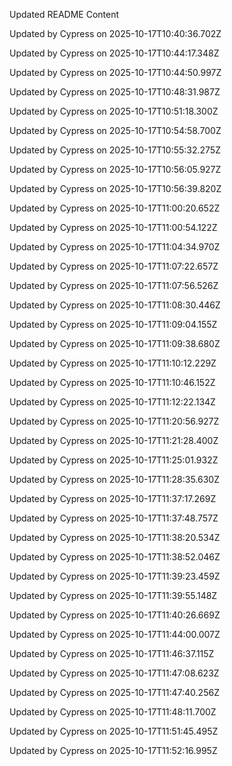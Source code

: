 Updated README Content

Updated by Cypress on 2025-10-17T10:40:36.702Z

Updated by Cypress on 2025-10-17T10:44:17.348Z

Updated by Cypress on 2025-10-17T10:44:50.997Z

Updated by Cypress on 2025-10-17T10:48:31.987Z

Updated by Cypress on 2025-10-17T10:51:18.300Z

Updated by Cypress on 2025-10-17T10:54:58.700Z

Updated by Cypress on 2025-10-17T10:55:32.275Z

Updated by Cypress on 2025-10-17T10:56:05.927Z

Updated by Cypress on 2025-10-17T10:56:39.820Z

Updated by Cypress on 2025-10-17T11:00:20.652Z

Updated by Cypress on 2025-10-17T11:00:54.122Z

Updated by Cypress on 2025-10-17T11:04:34.970Z

Updated by Cypress on 2025-10-17T11:07:22.657Z

Updated by Cypress on 2025-10-17T11:07:56.526Z

Updated by Cypress on 2025-10-17T11:08:30.446Z

Updated by Cypress on 2025-10-17T11:09:04.155Z

Updated by Cypress on 2025-10-17T11:09:38.680Z

Updated by Cypress on 2025-10-17T11:10:12.229Z

Updated by Cypress on 2025-10-17T11:10:46.152Z

Updated by Cypress on 2025-10-17T11:12:22.134Z

Updated by Cypress on 2025-10-17T11:20:56.927Z

Updated by Cypress on 2025-10-17T11:21:28.400Z

Updated by Cypress on 2025-10-17T11:25:01.932Z

Updated by Cypress on 2025-10-17T11:28:35.630Z

Updated by Cypress on 2025-10-17T11:37:17.269Z

Updated by Cypress on 2025-10-17T11:37:48.757Z

Updated by Cypress on 2025-10-17T11:38:20.534Z

Updated by Cypress on 2025-10-17T11:38:52.046Z

Updated by Cypress on 2025-10-17T11:39:23.459Z

Updated by Cypress on 2025-10-17T11:39:55.148Z

Updated by Cypress on 2025-10-17T11:40:26.669Z

Updated by Cypress on 2025-10-17T11:44:00.007Z

Updated by Cypress on 2025-10-17T11:46:37.115Z

Updated by Cypress on 2025-10-17T11:47:08.623Z

Updated by Cypress on 2025-10-17T11:47:40.256Z

Updated by Cypress on 2025-10-17T11:48:11.700Z

Updated by Cypress on 2025-10-17T11:51:45.495Z

Updated by Cypress on 2025-10-17T11:52:16.995Z